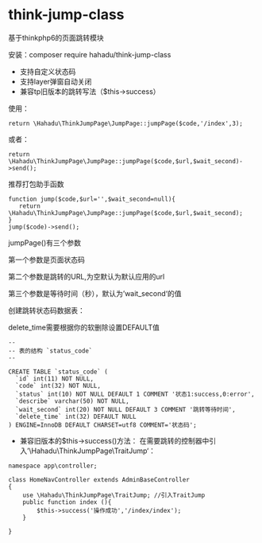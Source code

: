 # think-jump-class
基于thinkphp6的页面跳转模块

安装：composer require hahadu/think-jump-class

* 支持自定义状态码
* 支持layer弹窗自动关闭
* 兼容tp旧版本的跳转写法（$this->success）



使用：
```
return \Hahadu\ThinkJumpPage\JumpPage::jumpPage($code,'/index',3); 
```
或者：
```
return \Hahadu\ThinkJumpPage\JumpPage::jumpPage($code,$url,$wait_second)->send();
```
推荐打包助手函数
```
function jump($code,$url='',$wait_second=null){
   return \Hahadu\ThinkJumpPage\JumpPage::jumpPage($code,$url,$wait_second);
}
jump($code)->send(); 
```
jumpPage()有三个参数

第一个参数是页面状态码

第二个参数是跳转的URL,为空默认为默认应用的url

第三个参数是等待时间（秒），默认为’wait_second‘的值

创建跳转状态码数据表：

delete_time需要根据你的软删除设置DEFAULT值
```
--
-- 表的结构 `status_code`
--

CREATE TABLE `status_code` (
  `id` int(11) NOT NULL,
  `code` int(32) NOT NULL,
  `status` int(10) NOT NULL DEFAULT 1 COMMENT '状态1:success,0:error',
  `describe` varchar(50) NOT NULL,
  `wait_second` int(20) NOT NULL DEFAULT 3 COMMENT '跳转等待时间',
  `delete_time` int(32) DEFAULT NULL
) ENGINE=InnoDB DEFAULT CHARSET=utf8 COMMENT='状态码';

```

* 兼容旧版本的$this->success()方法：
在需要跳转的控制器中引入’\Hahadu\ThinkJumpPage\TraitJump‘：
```
namespace app\controller;

class HomeNavController extends AdminBaseController
{
    use \Hahadu\ThinkJumpPage\TraitJump; //引入TraitJump
    public function index (){
        $this->success('操作成功','/index/index'); 
    }

}
```




